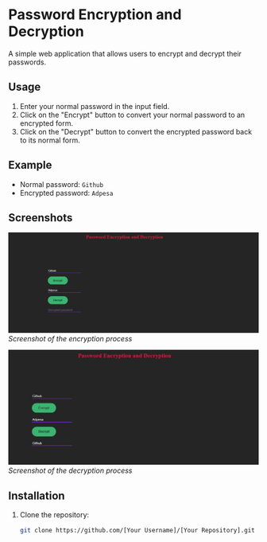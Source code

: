 # Password Encryption and Decryption

A simple web application that allows users to encrypt and decrypt their passwords.

## Usage

1. Enter your normal password in the input field.
2. Click on the "Encrypt" button to convert your normal password to an encrypted form.
3. Click on the "Decrypt" button to convert the encrypted password back to its normal form.

## Example

- Normal password: `Github`
- Encrypted password: `Adpesa`

## Screenshots

[![Encrypt](./screenschots/encrypt.png)](https://kabilankavi131.github.io/Encrypt-Decrypt_your_password/)
*Screenshot of the encryption process*

[![Decrypt](./screenschots/decrypt.png)](https://kabilankavi131.github.io/Encrypt-Decrypt_your_password/)
*Screenshot of the decryption process*

## Installation

1. Clone the repository:
   ```bash
   git clone https://github.com/[Your Username]/[Your Repository].git
